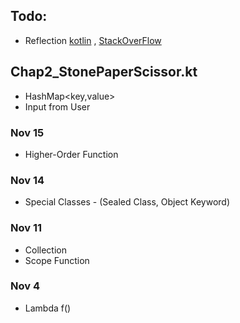 ## Todo:
-  Reflection [kotlin](https://kotlinlang.org/docs/reflection.html) , [StackOverFlow](https://stackoverflow.com/questions/47400942/what-does-mean-in-kotlin#:~:text=Since%20kotlin%201.1%2C%20in%20addition,the%20receiver%20as%20below...)


## Chap2_StonePaperScissor.kt
- HashMap<key,value>
- Input from User



### Nov 15
- Higher-Order Function
### Nov 14
- Special Classes - (Sealed Class, Object Keyword)
### Nov 11
- Collection
- Scope Function
### Nov 4
- Lambda f()

